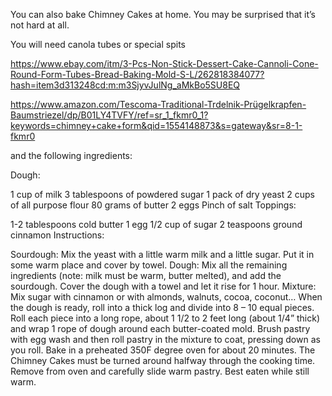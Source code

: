 You can also bake Chimney Cakes at home. You may be surprised that it’s not hard at all.

You will need canola tubes or special spits

https://www.ebay.com/itm/3-Pcs-Non-Stick-Dessert-Cake-Cannoli-Cone-Round-Form-Tubes-Bread-Baking-Mold-S-L/262818384077?hash=item3d313248cd:m:m3SjyvJulNg_aMkBo5SU8EQ

https://www.amazon.com/Tescoma-Traditional-Trdelnik-Prügelkrapfen-Baumstriezel/dp/B01LY4TVFY/ref=sr_1_fkmr0_1?keywords=chimney+cake+form&qid=1554148873&s=gateway&sr=8-1-fkmr0

and the following ingredients:

Dough:

1 cup of milk
3 tablespoons of powdered sugar
1 pack of dry yeast
2 cups of all purpose flour
80 grams of butter
2 eggs
Pinch of salt
Toppings:

1-2 tablespoons cold butter
1 egg
1/2 cup of sugar
2 teaspoons ground cinnamon
Instructions:

Sourdough: Mix the yeast with a little warm milk and a little sugar. Put it in some warm place and cover by towel.
Dough: Mix all the remaining ingredients (note: milk must be warm, butter melted), and add the sourdough. Cover the dough with a towel and let it rise for 1 hour.
Mixture: Mix sugar with cinnamon or with almonds, walnuts, cocoa, coconut…
When the dough is ready, roll into a thick log and divide into 8 – 10 equal pieces. Roll each piece into a long rope, about 1 1/2 to 2 feet long (about 1/4” thick) and wrap 1 rope of dough around each butter-coated mold. Brush pastry with egg wash and then roll pastry in the mixture to coat, pressing down as you roll.
Bake in a preheated 350F degree oven for about 20 minutes. The Chimney Cakes must be turned around halfway through the cooking time. Remove from oven and carefully slide warm pastry. Best eaten while still warm.

